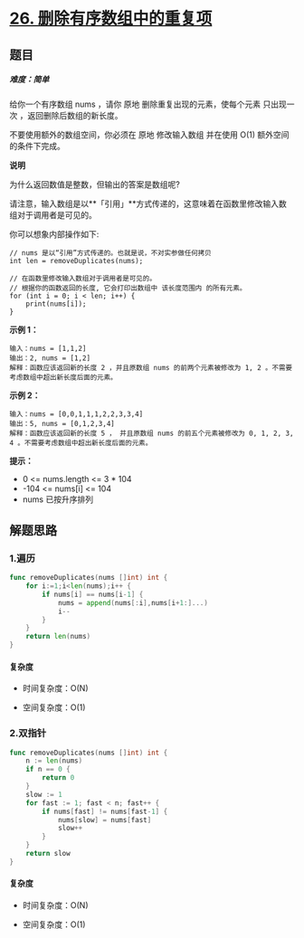 # [26. 删除有序数组中的重复项](https://leetcode-cn.com/problems/remove-duplicates-from-sorted-array/)

## 题目

##### 难度：简单

给你一个有序数组 nums ，请你 原地 删除重复出现的元素，使每个元素 只出现一次 ，返回删除后数组的新长度。

不要使用额外的数组空间，你必须在 原地 修改输入数组 并在使用 O(1) 额外空间的条件下完成。


**说明**

为什么返回数值是整数，但输出的答案是数组呢?

请注意，输入数组是以**「引用」**方式传递的，这意味着在函数里修改输入数组对于调用者是可见的。

你可以想象内部操作如下:

~~~
// nums 是以“引用”方式传递的。也就是说，不对实参做任何拷贝
int len = removeDuplicates(nums);

// 在函数里修改输入数组对于调用者是可见的。
// 根据你的函数返回的长度, 它会打印出数组中 该长度范围内 的所有元素。
for (int i = 0; i < len; i++) {
    print(nums[i]);
}
~~~

**示例 1：**

~~~
输入：nums = [1,1,2]
输出：2, nums = [1,2]
解释：函数应该返回新的长度 2 ，并且原数组 nums 的前两个元素被修改为 1, 2 。不需要考虑数组中超出新长度后面的元素。
~~~

**示例 2：**

~~~
输入：nums = [0,0,1,1,1,2,2,3,3,4]
输出：5, nums = [0,1,2,3,4]
解释：函数应该返回新的长度 5 ， 并且原数组 nums 的前五个元素被修改为 0, 1, 2, 3, 4 。不需要考虑数组中超出新长度后面的元素。
~~~

**提示：**

- 0 <= nums.length <= 3 * 104
- -104 <= nums[i] <= 104
- nums 已按升序排列

## 解题思路

### 1.遍历

~~~go
func removeDuplicates(nums []int) int {
    for i:=1;i<len(nums);i++ {
        if nums[i] == nums[i-1] {
            nums = append(nums[:i],nums[i+1:]...)
            i--
        }
    }
    return len(nums)
}
~~~

#### 复杂度

- 时间复杂度：O(N)

- 空间复杂度：O(1)

### 2.双指针

~~~go
func removeDuplicates(nums []int) int {
    n := len(nums)
    if n == 0 {
        return 0
    }
    slow := 1
    for fast := 1; fast < n; fast++ {
        if nums[fast] != nums[fast-1] {
            nums[slow] = nums[fast]
            slow++
        }
    }
    return slow
}
~~~

#### 复杂度

- 时间复杂度：O(N)

- 空间复杂度：O(1)

